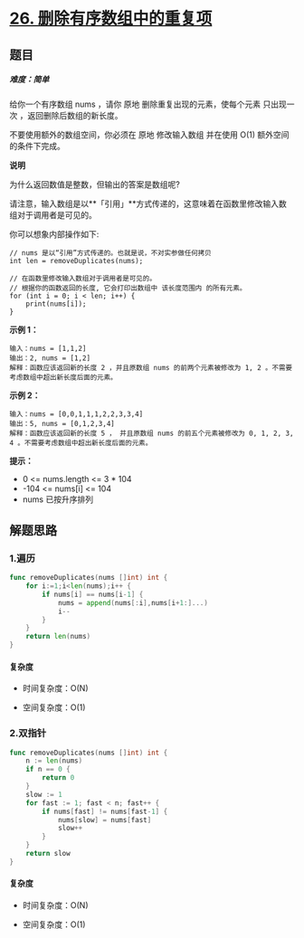 # [26. 删除有序数组中的重复项](https://leetcode-cn.com/problems/remove-duplicates-from-sorted-array/)

## 题目

##### 难度：简单

给你一个有序数组 nums ，请你 原地 删除重复出现的元素，使每个元素 只出现一次 ，返回删除后数组的新长度。

不要使用额外的数组空间，你必须在 原地 修改输入数组 并在使用 O(1) 额外空间的条件下完成。


**说明**

为什么返回数值是整数，但输出的答案是数组呢?

请注意，输入数组是以**「引用」**方式传递的，这意味着在函数里修改输入数组对于调用者是可见的。

你可以想象内部操作如下:

~~~
// nums 是以“引用”方式传递的。也就是说，不对实参做任何拷贝
int len = removeDuplicates(nums);

// 在函数里修改输入数组对于调用者是可见的。
// 根据你的函数返回的长度, 它会打印出数组中 该长度范围内 的所有元素。
for (int i = 0; i < len; i++) {
    print(nums[i]);
}
~~~

**示例 1：**

~~~
输入：nums = [1,1,2]
输出：2, nums = [1,2]
解释：函数应该返回新的长度 2 ，并且原数组 nums 的前两个元素被修改为 1, 2 。不需要考虑数组中超出新长度后面的元素。
~~~

**示例 2：**

~~~
输入：nums = [0,0,1,1,1,2,2,3,3,4]
输出：5, nums = [0,1,2,3,4]
解释：函数应该返回新的长度 5 ， 并且原数组 nums 的前五个元素被修改为 0, 1, 2, 3, 4 。不需要考虑数组中超出新长度后面的元素。
~~~

**提示：**

- 0 <= nums.length <= 3 * 104
- -104 <= nums[i] <= 104
- nums 已按升序排列

## 解题思路

### 1.遍历

~~~go
func removeDuplicates(nums []int) int {
    for i:=1;i<len(nums);i++ {
        if nums[i] == nums[i-1] {
            nums = append(nums[:i],nums[i+1:]...)
            i--
        }
    }
    return len(nums)
}
~~~

#### 复杂度

- 时间复杂度：O(N)

- 空间复杂度：O(1)

### 2.双指针

~~~go
func removeDuplicates(nums []int) int {
    n := len(nums)
    if n == 0 {
        return 0
    }
    slow := 1
    for fast := 1; fast < n; fast++ {
        if nums[fast] != nums[fast-1] {
            nums[slow] = nums[fast]
            slow++
        }
    }
    return slow
}
~~~

#### 复杂度

- 时间复杂度：O(N)

- 空间复杂度：O(1)

